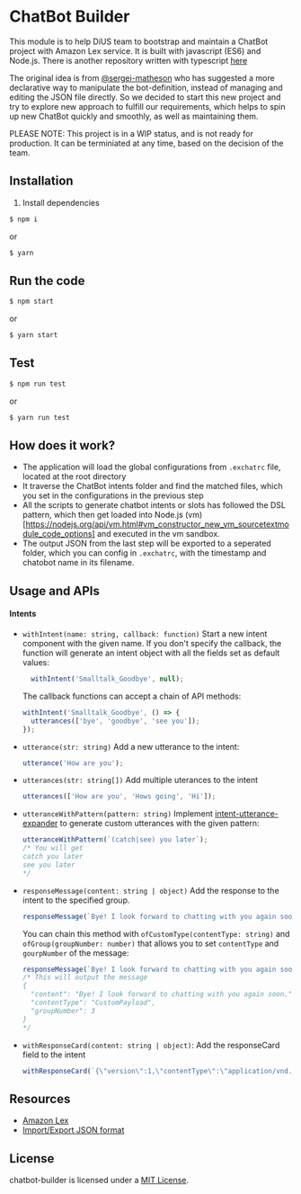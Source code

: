 # ChatBot Builder

This module is to help DiUS team to bootstrap and maintain a ChatBot project with Amazon Lex service. It is built with javascript (ES6) and Node.js. There is another repository written with typescript [here](https://github.com/DiUS/chatbot-builder-ts)

The original idea is from [@sergei-matheson](https://github.com/sergei-matheson) who has suggested a more declarative way to manipulate the bot-definition, instead of managing and editing the JSON file directly. So we decided to start this new project and try to explore new approach to fulfill our requirements, which helps to spin up new ChatBot quickly and smoothly, as well as maintaining them.

PLEASE NOTE: This project is in a WIP status, and is not ready for production. It can be terminiated at any time, based on the decision of the team.

## Installation

1. Install dependencies
```bash
$ npm i
```
or 
```bash
$ yarn
```

## Run the code

```bash
$ npm start
```
or
```bash
$ yarn start
```

## Test

```bash
$ npm run test
```
or
```bash
$ yarn run test
```

## How does it work?

- The application will load the global configurations from `.exchatrc` file, located at the root directory
- It traverse the ChatBot intents folder and find the matched files, which you set in the configurations in the previous step
- All the scripts to generate chatbot intents or slots has followed the DSL pattern, which then get loaded into Node.js (vm)[https://nodejs.org/api/vm.html#vm_constructor_new_vm_sourcetextmodule_code_options] and executed in the vm sandbox.
- The output JSON from the last step will be exported to a seperated folder, which you can config in `.exchatrc`, with the timestamp and chatobot name in its filename.

## Usage and APIs

#### Intents
- `withIntent(name: string, callback: function)`
  Start a new intent component with the given name. If you don't specify the callback, the function will generate an intent object with all the fields set as default values:

  ```js
    withIntent('Smalltalk_Goodbye', null);
  ```

  The callback functions can accept a chain of API methods:

  ```js
  withIntent('Smalltalk_Goodbye', () => {
    utterances(['bye', 'goodbye', 'see you']);
  });
  ```

- `utterance(str: string)`
  Add a new utterance to the intent:

  ```js
  utterance('How are you');
  ```

- `utterances(str: string[])`
  Add multiple uterances to the intent

  ```js
  utterances(['How are you', 'Hows going', 'Hi']);
  ``` 

- `utteranceWithPattern(pattern: string)`
  Implement [intent-utterance-expander](https://github.com/miguelmota/intent-utterance-expander) to generate custom utterances with the given pattern: 

  ```js
  utteranceWithPattern(`(catch|see) you later`);
  /* You will get 
  catch you later
  see you later 
  */
  ```
  
- `responseMessage(content: string | object)`
  Add the response to the intent to the specified group.

  ```js
  responseMessage(`Bye! I look forward to chatting with you again soon.`)
  ```

  You can chain this method with `ofCustomType(contentType: string)` and `ofGroup(groupNumber: number)` that allows you to set `contentType` and `gourpNumber` of the message:

  ```js
  responseMessage(`Bye! I look forward to chatting with you again soon.`).ofCustomType('CustomLoad').ofGroup(3);
  /* This will output the message
  {
    "content": "Bye! I look forward to chatting with you again soon.",
    "contentType": "CustomPayload",
    "groupNumber": 3
  }
  */
  ```

- `withResponseCard(content: string | object)`:
  Add the responseCard field to the intent

  ```js
  withResponseCard(`{\"version\":1,\"contentType\":\"application/vnd.amazonaws.card.generic\",\"genericAttachments\":[{\"title\":\"\",\"buttons\":[{\"text\":\"Book appointment\",\"value\":\"Book appointment\"},{\"text\":\"How plasma works\",\"value\":\"How plasma works\"},{\"text\":\"Who it helps\",\"value\":\"Who it helps\"},{\"text\":\"Am I eligible?\",\"value\":\"Am I eligible?\"}]}]}`);
  ```

## Resources

- [Amazon Lex](https://docs.aws.amazon.com/lex/latest/dg/what-is.html)
- [Import/Export JSON format](https://docs.aws.amazon.com/lex/latest/dg/import-export-format.html)

## License

chatbot-builder is licensed under a [MIT License](./LICENSE).

